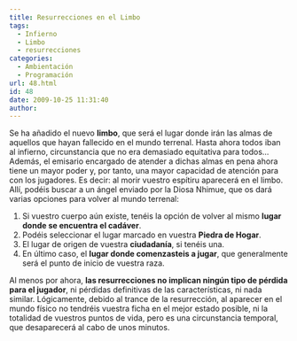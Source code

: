 ```yaml
---
title: Resurrecciones en el Limbo
tags:
  - Infierno
  - Limbo
  - resurrecciones
categories:
  - Ambientación
  - Programación
url: 48.html
id: 48
date: 2009-10-25 11:31:40
author:
---
```


Se ha añadido el nuevo **limbo**, que será el lugar donde irán las almas de aquellos que hayan fallecido en el mundo terrenal. Hasta ahora todos iban al infierno, circunstancia que no era demasiado equitativa para todos... Además, el emisario encargado de atender a dichas almas en pena ahora tiene un mayor poder y, por tanto, una mayor capacidad de atención para con los jugadores. Es decir: al morir vuestro espítiru aparecerá en el limbo. Allí, podéis buscar a un ángel enviado por la Diosa Nhimue, que os dará varias opciones para volver al mundo terrenal:

1.  Si vuestro cuerpo aún existe, tenéis la opción de volver al mismo **lugar donde se encuentra el cadáver**.
2.  Podéis seleccionar el lugar marcado en vuestra **Piedra de Hogar**.
3.  El lugar de origen de vuestra **ciudadanía**, si tenéis una.
4.  En último caso, el **lugar donde comenzasteis a jugar**, que generalmente será el punto de inicio de vuestra raza.

Al menos por ahora, **las resurrecciones no implican ningún tipo de pérdida para el jugador**, ni pérdidas definitivas de las características, ni nada similar. Lógicamente, debido al trance de la resurrección, al aparecer en el mundo físico no tendréis vuestra ficha en el mejor estado posible, ni la totalidad de vuestros puntos de vida, pero es una circunstancia temporal, que desaparecerá al cabo de unos minutos.